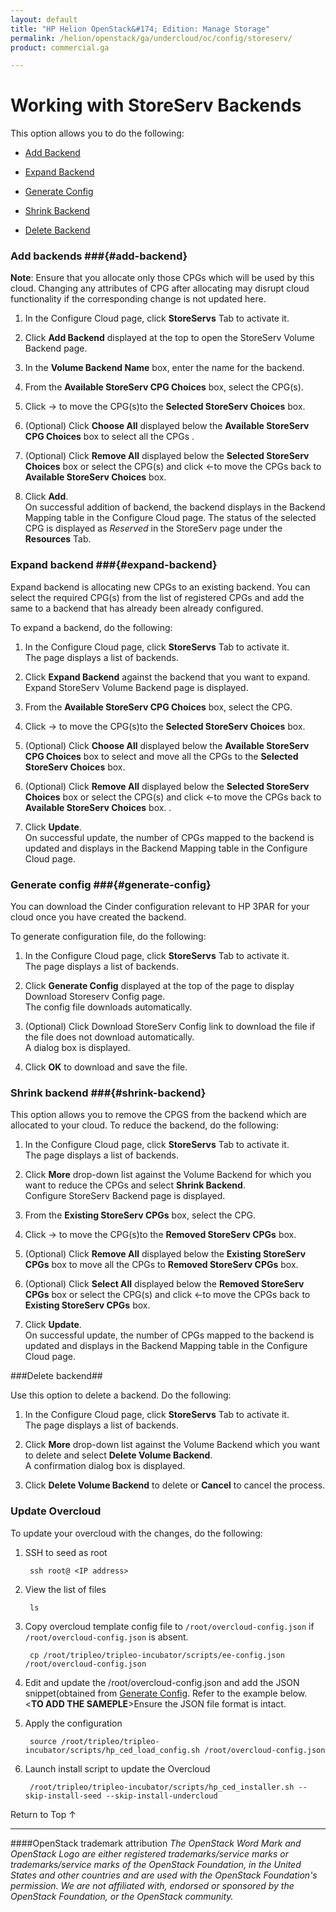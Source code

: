 ```yaml
---
layout: default
title: "HP Helion OpenStack&#174; Edition: Manage Storage"
permalink: /helion/openstack/ga/undercloud/oc/config/storeserv/
product: commercial.ga

---
```

<!--UNDER REVISION-->


<script>

function PageRefresh {
onLoad="window.refresh"
}

PageRefresh();

</script>

<!---
<p style="font-size: small;"> <a href="/helion/openstack/install-beta/kvm/">&#9664; PREV</a> | <a href="/helion/openstack/install-beta-overview/">&#9650; UP</a> | <a href="/helion/openstack/install-beta/esx/">NEXT &#9654;</a> </p> -->


# Working with StoreServ Backends

This option allows you to do the following:

* [Add Backend](#add-backend)

* [Expand Backend](#expand-backend)

* [Generate Config](#generate-config)

* [Shrink Backend](#shrink-backend) 

* [Delete Backend](#delete-backend)

### Add backends ###{#add-backend}

**Note**: Ensure that you allocate only those CPGs which will be used by this cloud. Changing any attributes of CPG after allocating may disrupt cloud functionality if the corresponding change is not updated here.

1. In the Configure Cloud page, click **StoreServs** Tab to activate it.

2. Click **Add Backend** displayed at the top to open the StoreServ Volume Backend page.

3. In the **Volume Backend Name** box, enter the name for the backend.

4. From the **Available StoreServ CPG Choices** box, select the CPG(s).

5. Click &rarr; to move the CPG(s)to the **Selected StoreServ Choices** box. 

5.  (Optional) Click **Choose All** displayed below the **Available StoreServ CPG Choices** box to select all the CPGs . 

7. (Optional) Click **Remove All** displayed below the **Selected StoreServ Choices** box or select the CPG(s) and click &larr;to move the CPGs back to **Available StoreServ Choices** box. 

8. Click **Add**.<br>On successful addition of backend, the backend displays in the Backend Mapping table in the Configure Cloud page. The status of the selected CPG is displayed as *Reserved* in the StoreServ page under the **Resources** Tab.</br>

### Expand backend ###{#expand-backend}

Expand backend is allocating new CPGs to an existing backend. You can select the required CPG(s) from the list of registered CPGs and add the same to a backend that has already been already configured.

To expand a backend, do the following:

1. In the Configure Cloud page, click **StoreServs** Tab to activate it.<br> The page displays a list of backends.</br>

2. Click **Expand Backend** against the backend that you want to expand.<br> Expand StoreServ Volume Backend page is displayed.</br>

3. From the **Available StoreServ CPG Choices** box, select the CPG.

4.  Click &rarr; to move the CPG(s)to the **Selected StoreServ Choices** box.

5.  (Optional) Click **Choose All** displayed below the **Available StoreServ CPG Choices** box to select and move all the CPGs to the **Selected StoreServ Choices** box. 

7. (Optional) Click **Remove All** displayed below the **Selected StoreServ Choices** box or select the CPG(s) and click &larr;to move the CPGs back to **Available StoreServ Choices** box. . 

8. Click **Update**.<br>On successful update, the number of CPGs mapped to the backend is updated and displays in the Backend Mapping table in the Configure Cloud page.</br>


### Generate config ###{#generate-config}
You can download the Cinder configuration relevant to HP 3PAR for your cloud once  you have created the backend.

To generate configuration file, do the following:

1. In the Configure Cloud page, click **StoreServs** Tab to activate it.<br> The page displays a list of backends.</br>

2. Click **Generate Config** displayed at the top of the page to display Download Storeserv Config page.<br> The config file downloads automatically. 

3. (Optional) Click Download StoreServ Config link to download the file if the file does not download automatically.<br> A dialog box is displayed.</br>

4. Click **OK** to download and save the file.

### Shrink backend ###{#shrink-backend}

This option allows you to remove the CPGS from the backend which are allocated to your cloud. To reduce the backend, do the following:

1. In the Configure Cloud page, click **StoreServs** Tab to activate it.<br> The page displays a list of backends.</br>

2. Click **More** drop-down list against the Volume Backend for which you want to reduce the CPGs and select **Shrink Backend**.<br> Configure StoreServ Backend page is displayed.

3.  From the **Existing StoreServ CPGs** box, select the CPG.

4.  Click &rarr; to move the CPG(s)to the **Removed StoreServ CPGs** box.

4. (Optional) Click **Remove All** displayed below the **Existing StoreServ CPGs** box to move all the CPGs to **Removed StoreServ CPGs** box.


5. (Optional) Click **Select All** displayed below the **Removed StoreServ CPGs** box or select the CPG(s) and click &larr;to move the CPGs back to **Existing StoreServ CPGs** box.

6. Click **Update**.<br>On successful update, the number of CPGs mapped to the backend is updated and displays in the Backend Mapping table in the Configure Cloud page.</br>

###Delete backend##

Use this option to delete a backend. Do the following:

1. In the Configure Cloud page, click **StoreServs** Tab to activate it.<br> The page displays a list of backends.</br>

2. Click **More** drop-down list against the Volume Backend which you want to delete and select **Delete Volume Backend**.<br> A confirmation dialog box is displayed.

3. Click **Delete Volume Backend** to delete or **Cancel** to cancel the process. 


### Update Overcloud ###

To update your overcloud with the changes, do the following:

1. SSH to seed as root

		ssh root@ <IP address> 

2. View the list of files

		ls

3. Copy overcloud template config file to `/root/overcloud-config.json` if `/root/overcloud-config.json` is absent.
  
	    cp /root/tripleo/tripleo-incubator/scripts/ee-config.json /root/overcloud-config.json

4. Edit and update the /root/overcloud-config.json and add the JSON snippet(obtained from [Generate Config](#generate-config). Refer to the example below. <**TO ADD THE SAMEPLE**>Ensure the JSON file format is intact.

5. Apply the configuration

        source /root/tripleo/tripleo-incubator/scripts/hp_ced_load_config.sh /root/overcloud-config.json

6. Launch install script to update the Overcloud

	    /root/tripleo/tripleo-incubator/scripts/hp_ced_installer.sh --skip-install-seed --skip-install-undercloud

<a href="#top" style="padding:14px 0px 14px 0px; text-decoration: none;"> Return to Top &#8593; </a>

----
####OpenStack trademark attribution
*The OpenStack Word Mark and OpenStack Logo are either registered trademarks/service marks or trademarks/service marks of the OpenStack Foundation, in the United States and other countries and are used with the OpenStack Foundation's permission. We are not affiliated with, endorsed or sponsored by the OpenStack Foundation, or the OpenStack community.*
